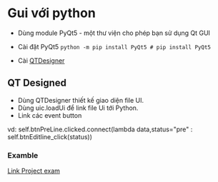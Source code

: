 # **Gui với python**

- Dùng module PyQt5 - một thư viện cho phép bạn sử dụng Qt GUI

- Cài đặt PyQt5 ```python -m pip install PyQt5 # pip install PyQt5```
- Cài [QTDesigner](https://build-system.fman.io/qt-designer-download) 

## **QT Designed**

- Dùng QTDesigner thiết kế giao diện file UI.
- Dùng uic.loadUi để link file Ui tới Python.
- Link các event button

vd: self.btnPreLine.clicked.connect(lambda data,status="pre" : self.btnEditline_click(status)) 


### Examble

[Link Project exam](https://github.com/annhan/Calibcamera-Tool)